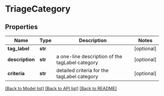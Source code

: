 # TriageCategory

## Properties
Name | Type | Description | Notes
------------ | ------------- | ------------- | -------------
**tag_label** | **str** |  | [optional] 
**description** | **str** | a one-line description of the tagLabel category | [optional] 
**criteria** | **str** | detailed criteria for the tagLabel category | [optional] 

[[Back to Model list]](../README.md#documentation-for-models) [[Back to API list]](../README.md#documentation-for-api-endpoints) [[Back to README]](../README.md)

